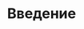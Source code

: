 ---
slug: "/post132"
title: "Введение"
metaTitle: "KLOUD.ONE"
metaDescription: "This is the meta description for this page"
---